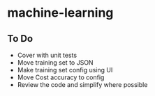 # machine-learning

## To Do
- Cover with unit tests
- Move training set to JSON
- Make training set config using UI
- Move Cost accuracy to config
- Review the code and simplify where possible

